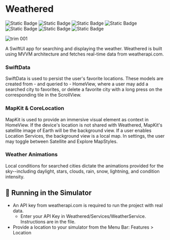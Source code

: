 # Weathered
![Static Badge](https://img.shields.io/badge/Swift-orange)
![Static Badge](https://img.shields.io/badge/SwiftUI-orange)
![Static Badge](https://img.shields.io/badge/SwiftData-orange)
![Static Badge](https://img.shields.io/badge/MapKit-green)
![Static Badge](https://img.shields.io/badge/CoreLocation-blue)
![Static Badge](https://img.shields.io/badge/WeatherAPI-gray)
![Static Badge](https://img.shields.io/badge/MVVM-gray)

![trim 001](https://github.com/bodhichristian/Weathered/assets/110639779/eba86ea5-6d05-4e8a-9341-4280026ff6b8)

A SwiftUI app for searching and displaying the weather. Weathered is built using MVVM architecture and fetches real-time data from weatherapi.com.

### SwiftData
SwiftData is used to persist the user's favorite locations. These models are created from - and queried to - HomeView, where a user may add a searched city to favorites, or delete a favorite city with a long press on the corresponding tile in the ScrollView.

### MapKit & CoreLocation
MapKit is used to provide an immersive visual element as context in HomeView. If the device's location is not shared with Weathered, MapKit's satellite image of Earth will be the background view. If a user enables Location Services, the background view is a local map. In settings, the user may toggle between Satellite and Explore MapStyles.

### Weather Animations
Local conditions for searched cities dictate the animations provided for the sky--including daylight, stars, clouds, rain, snow, lightning, and condition intensity.

## 📲 Running in the Simulator
* An API key from weatherapi.com is required to run the project with real data.
  * Enter your API Key in Weathered/Services/WeatherService. Instructions are in the file. 
* Provide a location to your simulator from the Menu Bar: Features > Location


